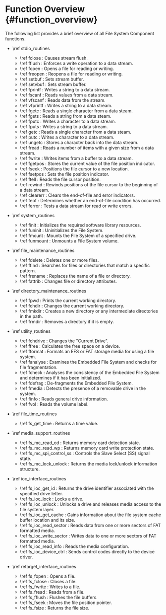 # Function Overview {#function_overview}

The following list provides a brief overview of all File System Component functions.

- \ref stdio_routines
  - \ref fclose : Causes stream flush.
  - \ref fflush : Enforces a write operation to a data stream.
  - \ref fopen : Opens a file for reading or writing.
  - \ref freopen : Reopens a file for reading or writing.
  - \ref setbuf : Sets stream buffer.
  - \ref setvbuf : Sets stream buffer.
  - \ref fprintf : Writes a string to a data stream.
  - \ref fscanf : Reads values from a data stream.
  - \ref vfscanf : Reads data from the stream.
  - \ref vfprintf : Writes a string to a data stream.
  - \ref fgetc : Reads a single character from a data steam.
  - \ref fgets : Reads a string from a data steam.
  - \ref fputc : Writes a character to a data stream.
  - \ref fputs : Writes a string to a data stream.
  - \ref getc : Reads a single character from a data steam.
  - \ref putc : Writes a character to a data stream.
  - \ref ungetc : Stores a character back into the data stream.
  - \ref fread : Reads a number of items with a given size from a data stream.
  - \ref fwrite : Writes items from a buffer to a data stream.
  - \ref fgetpos : Stores the current value of the file position indicator.
  - \ref fseek : Positions the file cursor to a new location.
  - \ref fsetpos : Sets the file position indicator.
  - \ref ftell : Reads the file cursor position.
  - \ref rewind : Rewinds positions of the file cursor to the beginning of a data stream.
  - \ref clearerr : Clears the end-of-file and error indicators.
  - \ref feof : Determines whether an end-of-file condition has occurred.
  - \ref ferror : Tests a data stream for read or write errors.

- \ref system_routines
  - \ref finit : Initializes the required software library resources.
  - \ref funinit : Uninitializes the File System.
  - \ref fmount : Mounts the File System of a specified drive.
  - \ref funmount : Unmounts a File System volume.

- \ref file_maintenance_routines
  - \ref fdelete : Deletes one or more files.
  - \ref ffind : Searches for files or directories that match a specific pattern.
  - \ref frename : Replaces the name of a file or directory.
  - \ref fattrib : Changes file or directory attributes.

- \ref directory_maintenance_routines
  - \ref fpwd : Prints the current working directory.
  - \ref fchdir : Changes the current working directory.
  - \ref fmkdir : Creates a new directory or any intermediate directories in the path.
  - \ref frmdir : Removes a directory if it is empty.

- \ref utility_routines
  - \ref fchdrive : Changes the "Current Drive".
  - \ref ffree : Calculates the free space on a device.
  - \ref fformat : Formats an EFS or FAT storage media for using a file system.
  - \ref fanalyse : Examines the Embedded File System and checks for file fragmentation.
  - \ref fcheck : Analyses the consistency of the Embedded File System and determines if it has been initialized.
  - \ref fdefrag : De-fragments the Embedded File System.
  - \ref fmedia : Detects the presence of a removable drive in the system.
  - \ref finfo : Reads general drive information.
  - \ref fvol : Reads the volume label.

- \ref file_time_routines
  - \ref fs_get_time : Returns a time value.

- \ref media_support_routines
  - \ref fs_mc_read_cd : Returns memory card detection state.
  - \ref fs_mc_read_wp : Returns memory card write protection state.
  - \ref fs_mc_spi_control_ss : Controls the Slave Select (SS) signal state.
  - \ref fs_mc_lock_unlock : Returns the media lock/unlock information structure.

- \ref ioc_interface_routines
  - \ref fs_ioc_get_id : Returns the drive identifier associated with the specified drive letter.
  - \ref fs_ioc_lock : Locks a drive.
  - \ref fs_ioc_unlock : Unlocks a drive and releases media access to the file system layer.
  - \ref fs_ioc_get_cache : Gains information about the file system cache buffer location and its size.
  - \ref fs_ioc_read_sector : Reads data from one or more sectors of FAT formatted media.
  - \ref fs_ioc_write_sector : Writes data to one or more sectors of FAT formatted media.
  - \ref fs_ioc_read_info : Reads the media configuration.
  - \ref fs_ioc_device_ctrl : Sends control codes directly to the device driver.

- \ref retarget_interface_routines
  - \ref fs_fopen : Opens a file.
  - \ref fs_fclose : Closes a file.
  - \ref fs_fwrite : Writes to a file.
  - \ref fs_fread : Reads from a file.
  - \ref fs_fflush : Flushes the file buffers.
  - \ref fs_fseek : Moves the file position pointer.
  - \ref fs_fsize : Returns the file size.
